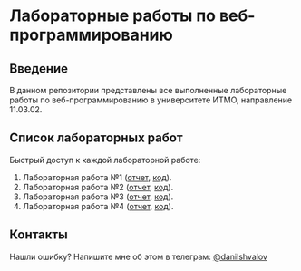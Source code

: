 # Лабораторные работы по веб-программированию

## Введение

В данном репозитории представлены все выполненные лабораторные работы по
веб-программированию в университете ИТМО, направление 11.03.02.

## Список лабораторных работ

Быстрый доступ к каждой лабораторной работе:

1. Лабораторная работа №1 ([отчет](labs/lab-1/tex/report.pdf),
   [код](labs/lab-1/)).
2. Лабораторная работа №2 ([отчет](labs/lab-2/tex/report.pdf),
   [код](labs/lab-2/)).
3. Лабораторная работа №3 ([отчет](labs/lab-3/tex/report.pdf),
   [код](labs/lab-3/)).
4. Лабораторная работа №4 ([отчет](labs/lab-4/tex/report.pdf),
   [код](labs/lab-4/)).

## Контакты

Нашли ошибку? Напишите мне об этом в телеграм:
[@danilshvalov](https://t.me/danilshvalov)
